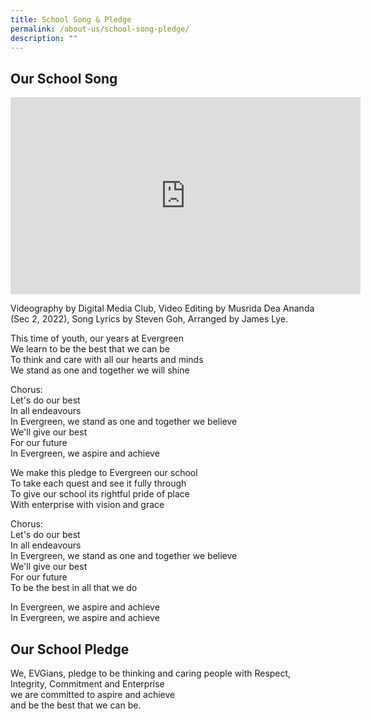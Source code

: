 ```yaml
---
title: School Song & Pledge
permalink: /about-us/school-song-pledge/
description: ""
---
```

## **Our School Song**  
<iframe allowfullscreen="" allow="accelerometer; autoplay; clipboard-write; encrypted-media; gyroscope; picture-in-picture; web-share" frameborder="0" title="YouTube video player" src="https://www.youtube.com/embed/mEbUdUAhJTU" height="315" width="560"></iframe>

Videography by Digital Media Club, Video Editing by Musrida Dea Ananda (Sec 2, 2022), Song Lyrics by Steven Goh, Arranged by James Lye. 

This time of youth, our years at Evergreen  
We learn to be the best that we can be  
To think and care with all our hearts and minds  
We stand as one and together we will shine

Chorus:  
Let's do our best  
In all endeavours  
In Evergreen, we stand as one and together we believe  
We'll give our best  
For our future  
In Evergreen, we aspire and achieve

We make this pledge to Evergreen our school  
To take each quest and see it fully through  
To give our school its rightful pride of place  
With enterprise with vision and grace

Chorus:  
Let's do our best  
In all endeavours  
In Evergreen, we stand as one and together we believe  
We'll give our best  
For our future  
To be the best in all that we do

In Evergreen, we aspire and achieve  
In Evergreen, we aspire and achieve


## **Our School Pledge**  
We, EVGians, pledge to be thinking and caring people 
with Respect, Integrity, Commitment and Enterprise  
we are committed to aspire and achieve  
and be the best that we can be.